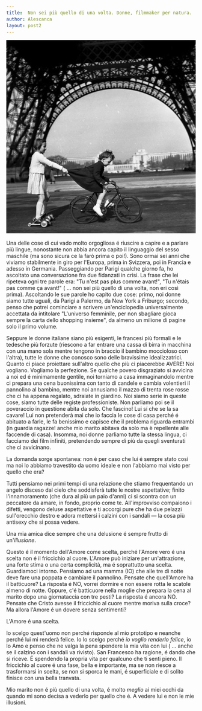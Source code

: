 ```yaml
---
title:  Non sei più quello di una volta. Donne, filmmaker per natura.
author: Alescanca
layout: post2
---
```


![](/img/posts/doisneau-eiffel.jpg)

Una delle cose di cui vado molto orgogliosa é riuscire a capire e a parlare più lingue, nonostante non abbia ancora capito il linguaggio del sesso maschile (ma sono sicura ce la farò prima o poi!). Sono ormai sei anni che viviamo stabilmente in giro per l'Europa, prima in Svizzera, poi in Francia e adesso in Germania. 
Passeggiando per Parigi qualche giorno fa, ho ascoltato una conversazione fra due fidanzati in crisi. La frase che lei ripeteva ogni tre parole era: "Tu n'est pas plus comme avant!", "Tu n'étais pas comme ça avant!" ( ... non sei più quello di una volta, non eri così prima). Ascoltando le sue parole ho capito due cose: primo, noi donne siamo tutte uguali, da Parigi a Palermo, da New York a Friburgo; secondo, penso che potrei cominciare a scrivere un'enciclopedia universalmente accettata da intitolare "L'universo femminile, per non sbagliare gioca sempre la carta dello shopping insieme", da almeno un milione di pagine solo il primo volume.

Seppure le donne italiane siano più esigenti, le francesi più formali e le tedesche più forzute (riescono a far entrare una cassa di birra in macchina con una mano sola mentre tengono in braccio il bambino moccioloso con l'altra), tutte le donne che conosco sono delle bravissime idealizzatrici. Quanto ci piace proiettare sull'altro quello che più ci piacerebbe AVERE! Noi vogliano. Vogliamo la perfezione. Se qualche povero disgraziato si avvicina a noi ed é minimamente gentile, noi torniamo a casa immaginandolo mentre ci prepara una cena buonissima con tanto di candele e cambia volentieri il pannolino al bambino, mentre noi annusiamo il mazzo di trenta rose rosse che ci ha appena regalato, sdraiate in giardino. Noi siamo serie in queste cose, siamo tutte delle registe professioniste. Non parliamo poi se il poveraccio in questione abita da solo. Che fascino! Lui sí che se la sa cavare! Lui non pretenderà mai che io faccia le cose di casa perché é abituato a farle, le fa benissimo e capisce che il problema riguarda entrambi (in guardia ragazze! anche mio marito abitava da solo ma è repellente alle faccende di casa). Insomma, noi donne parliamo tutte la stessa lingua, ci facciamo dei film infiniti, pretendendo sempre di più da quegli sventurati che ci avvicinano.

<!-- INIZIO -->
La domanda sorge spontanea: non é per caso che lui é sempre stato così ma noi lo abbiamo travestito da uomo ideale e non l'abbiamo mai visto per quello che era? 
<!-- FINE -->
Tutti pensiamo nei primi tempi di una relazione che stiamo frequentando un angelo disceso dal cielo che soddisferà tutte le nostre aspettative; finito l'innamoramento (che dura al più un paio d'anni) ci si scontra con un peccatore da amare, in fondo, proprio come te. All'improvviso compaiono i difetti, vengono deluse aspettative e ti accorgi pure che ha due pelazzi sull'orecchio destro e adora mettersi i calzini con i sandali &mdash; la cosa più antisexy che si possa vedere. 

Una mia amica dice sempre che una delusione é sempre frutto di un'*illusione*.

Questo é il momento dell'Amore come scelta, perché l'Amore vero é una scelta non é il friccichio al cuore. L'Amore può iniziare per un'attrazione, una forte stima o una certa complicità, ma é soprattutto una scelta. Guardiamoci intorno. Pensiamo ad una mamma (IO) che alle tre di notte deve fare una poppata e cambiare il pannolino. Pensate che quell'Amore ha il batticuore? La risposta é NO, vorrei dormire e non essere rotta le scatole almeno di notte. Oppure, c'é batticuore nella moglie che prepara la cena al marito dopo una giornataccia con tre pesti? La risposta é ancora NO. Pensate che Cristo avesse il friccichio al cuore mentre moriva sulla croce? Ma allora l'Amore é un dovere senza sentimenti?

L'Amore é una scelta. 

Io scelgo quest'uomo non perché risponde al mio prototipo e neanche perché lui mi renderà felice. Io lo scelgo perché *io voglio renderlo felice*, io lo Amo e penso che ne valga la pena spendere la mia vita con lui ( ... anche se il calzino con i sandali va rivisto). San Francesco ha ragione, é dando che si riceve. É spendendo la propria vita per qualcuno che ti senti pieno. Il friccichio al cuore é una fase, bella e importante, ma se non riesce a trasformarsi in scelta, se non si sporca le mani, é superficiale e di solito finisce con una bella tranvata.

Mio marito non é più quello di una volta, é molto *meglio* ai miei occhi da quando mi sono decisa a vederlo per quello che é. A vedere lui e non le mie illusioni.
